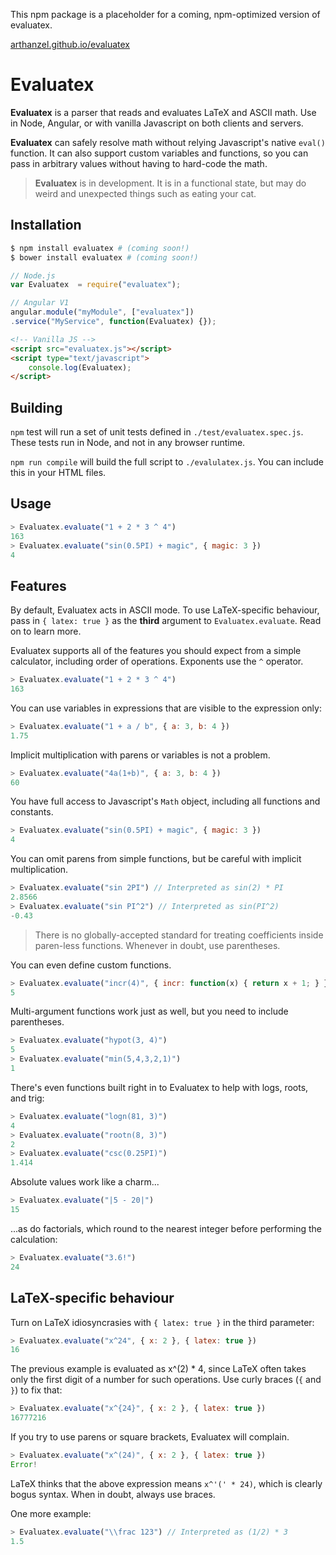 This npm package is a placeholder for a coming, npm-optimized version of evaluatex.

[arthanzel.github.io/evaluatex](arthanzel.github.io/evaluatex)

Evaluatex
=========

**Evaluatex** is a parser that reads and evaluates LaTeX and ASCII math. Use in Node, Angular, or with vanilla Javascript on both clients and servers.

**Evaluatex** can safely resolve math without relying Javascript's native `eval()` function. It can also support custom variables and functions, so you can pass in arbitrary values without having to hard-code the math.

> **Evaluatex** is in development. It is in a functional state, but may do weird and unexpected things such as eating your cat.

Installation
-----
```bash
$ npm install evaluatex # (coming soon!)
$ bower install evaluatex # (coming soon!)
```

```javascript
// Node.js
var Evaluatex  = require("evaluatex");

// Angular V1
angular.module("myModule", ["evaluatex"])
.service("MyService", function(Evaluatex) {});
```

```html
<!-- Vanilla JS -->
<script src="evaluatex.js"></script>
<script type="text/javascript">
	console.log(Evaluatex);
</script>
```

Building
--------
`npm` test will run a set of unit tests defined in `./test/evaluatex.spec.js`. These tests run in Node, and not in any browser runtime.

`npm run compile` will build the full script to `./evalulatex.js`. You can include this in your HTML files.

Usage
-----
```javascript
> Evaluatex.evaluate("1 + 2 * 3 ^ 4")
163
> Evaluatex.evaluate("sin(0.5PI) + magic", { magic: 3 })
4
```

Features
--------
By default, Evaluatex acts in ASCII mode. To use LaTeX-specific behaviour, pass in `{ latex: true }` as the **third** argument to `Evaluatex.evaluate`. Read on to learn more.

Evaluatex supports all of the features you should expect from a simple calculator, including order of operations. Exponents use the `^` operator.

```javascript
> Evaluatex.evaluate("1 + 2 * 3 ^ 4")
163
```

You can use variables in expressions that are visible to the expression only:

```javascript
> Evaluatex.evaluate("1 + a / b", { a: 3, b: 4 })
1.75
```

Implicit multiplication with parens or variables is not a problem.

```javascript
> Evaluatex.evaluate("4a(1+b)", { a: 3, b: 4 })
60
```

You have full access to Javascript's `Math` object, including all functions and constants.

```javascript
> Evaluatex.evaluate("sin(0.5PI) + magic", { magic: 3 })
4
```

You can omit parens from simple functions, but be careful with implicit multiplication.
```javascript
> Evaluatex.evaluate("sin 2PI") // Interpreted as sin(2) * PI
2.8566
> Evaluatex.evaluate("sin PI^2") // Interpreted as sin(PI^2)
-0.43
```

> There is no globally-accepted standard for treating coefficients inside paren-less functions. Whenever in doubt, use parentheses.

You can even define custom functions.

```javascript
> Evaluatex.evaluate("incr(4)", { incr: function(x) { return x + 1; } })
5
```

Multi-argument functions work just as well, but you need to include parentheses.

```javascript
> Evaluatex.evaluate("hypot(3, 4)")
5
> Evaluatex.evaluate("min(5,4,3,2,1)")
1
```

There's even functions built right in to Evaluatex to help with logs, roots, and trig:

```javascript
> Evaluatex.evaluate("logn(81, 3)")
4
> Evaluatex.evaluate("rootn(8, 3)")
2
> Evaluatex.evaluate("csc(0.25PI)")
1.414
```

Absolute values work like a charm...

```javascript
> Evaluatex.evaluate("|5 - 20|")
15
```

...as do factorials, which round to the nearest integer before performing the calculation:

```javascript
> Evaluatex.evaluate("3.6!")
24
```

LaTeX-specific behaviour
------------------------
Turn on LaTeX idiosyncrasies with `{ latex: true }` in the third parameter:

```javascript
> Evaluatex.evaluate("x^24", { x: 2 }, { latex: true })
16
```

The previous example is evaluated as x^(2) * 4, since LaTeX often takes only the first digit of a number for such operations. Use curly braces (`{` and `}`) to fix that:

```javascript
> Evaluatex.evaluate("x^{24}", { x: 2 }, { latex: true })
16777216
```

If you try to use parens or square brackets, Evaluatex will complain.

```javascript
> Evaluatex.evaluate("x^(24)", { x: 2 }, { latex: true })
Error!
```

LaTeX thinks that the above expression means `x^'(' * 24)`, which is clearly bogus syntax. When in doubt, always use braces.

One more example:

```javascript
> Evaluatex.evaluate("\\frac 123") // Interpreted as (1/2) * 3
1.5
```

